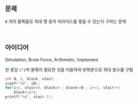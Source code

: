 ## 문제
`N` 개의 블록들로 최대 몇 층의 피라미드를 쌓을 수 있는지 구하는 문제

<br/>

## 아이디어
Simulation, Brute Force, Arithmetic, Implement

한 층당 `i^2`씩 블록이 필요한 것을 이용하여 반복문으로 최대 층수를 구함
```c
int N, i, block, stair;
scanf("%d", &N);
for(i=1, stair=0, block=0 ; block<=N ; i+=2, stair++)
	block+=i*i;
printf("%d", stair-1);
```